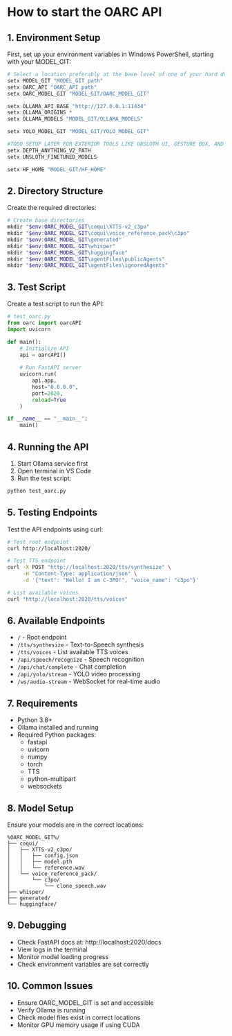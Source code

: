 # How to start the OARC API

## 1. Environment Setup

First, set up your environment variables in Windows PowerShell, starting with your MODEL_GIT:

```powershell
# Select a location preferably at the base level of one of your hard drives, this will act as our source model git for hugging face, ollama, github, and others.
setx MODEL_GIT "MODEL_GIT path"
setx OARC_API "OARC_API path"
setx OARC_MODEL_GIT "MODEL_GIT/OARC_MODEL_GIT"

setx OLLAMA_API_BASE "http://127.0.0.1:11434"
setx OLLAMA_ORIGINS *
setx OLLAMA_MODELS "MODEL_GIT/OLLAMA_MODELS"

setx YOLO_MODEL_GIT "MODEL_GIT/YOLO_MODEL_GIT"

#TODO SETUP LATER FOR EXTERIOR TOOLS LIKE UNSLOTH UI, GESTURE BOX, AND DREAM CAM
setx DEPTH_ANYTHING_V2_PATH
setx UNSLOTH_FINETUNED_MODELS

setx HF_HOME "MODEL_GIT/HF_HOME"
```

## 2. Directory Structure

Create the required directories:

```powershell
# Create base directories
mkdir "$env:OARC_MODEL_GIT\coqui\XTTS-v2_c3po"
mkdir "$env:OARC_MODEL_GIT\coqui\voice_reference_pack\c3po"
mkdir "$env:OARC_MODEL_GIT\generated"
mkdir "$env:OARC_MODEL_GIT\whisper"
mkdir "$env:OARC_MODEL_GIT\huggingface"
mkdir "$env:OARC_MODEL_GIT\agentFiles\publicAgents"
mkdir "$env:OARC_MODEL_GIT\agentFiles\ignoredAgents"
```

## 3. Test Script

Create a test script to run the API:

```python
# test_oarc.py
from oarc import oarcAPI
import uvicorn

def main():
    # Initialize API
    api = oarcAPI()
    
    # Run FastAPI server
    uvicorn.run(
        api.app, 
        host="0.0.0.0", 
        port=2020,
        reload=True
    )

if __name__ == "__main__":
    main()
```

## 4. Running the API

1. Start Ollama service first
2. Open terminal in VS Code
3. Run the test script:
```bash
python test_oarc.py
```

## 5. Testing Endpoints

Test the API endpoints using curl:

```bash
# Test root endpoint
curl http://localhost:2020/

# Test TTS endpoint
curl -X POST "http://localhost:2020/tts/synthesize" \
     -H "Content-Type: application/json" \
     -d '{"text": "Hello! I am C-3PO!", "voice_name": "c3po"}'

# List available voices
curl "http://localhost:2020/tts/voices"
```

## 6. Available Endpoints

- `/` - Root endpoint
- `/tts/synthesize` - Text-to-Speech synthesis
- `/tts/voices` - List available TTS voices
- `/api/speech/recognize` - Speech recognition
- `/api/chat/complete` - Chat completion
- `/api/yolo/stream` - YOLO video processing
- `/ws/audio-stream` - WebSocket for real-time audio

## 7. Requirements

- Python 3.8+
- Ollama installed and running
- Required Python packages:
  - fastapi
  - uvicorn
  - numpy
  - torch
  - TTS
  - python-multipart
  - websockets

## 8. Model Setup

Ensure your models are in the correct locations:

```
%OARC_MODEL_GIT%/
├── coqui/
│   ├── XTTS-v2_c3po/
│   │   ├── config.json
│   │   ├── model.pth
│   │   └── reference.wav
│   └── voice_reference_pack/
│       └── c3po/
│           └── clone_speech.wav
├── whisper/
├── generated/
└── huggingface/
```

## 9. Debugging

- Check FastAPI docs at: http://localhost:2020/docs
- View logs in the terminal
- Monitor model loading progress
- Check environment variables are set correctly

## 10. Common Issues

- Ensure OARC_MODEL_GIT is set and accessible
- Verify Ollama is running
- Check model files exist in correct locations
- Monitor GPU memory usage if using CUDA